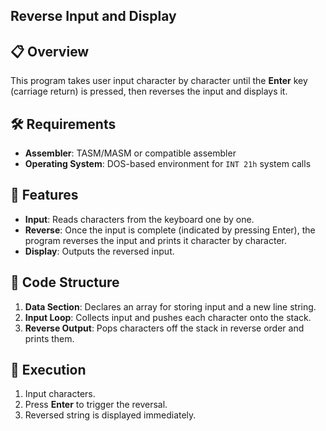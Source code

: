 ## Reverse Input and Display

## 📋 Overview
This program takes user input character by character until the **Enter** key (carriage return) is pressed, then reverses the input and displays it.

## 🛠️ Requirements
- **Assembler**: TASM/MASM or compatible assembler
- **Operating System**: DOS-based environment for `INT 21h` system calls

## 📝 Features
- **Input**: Reads characters from the keyboard one by one.
- **Reverse**: Once the input is complete (indicated by pressing Enter), the program reverses the input and prints it character by character.
- **Display**: Outputs the reversed input.

## 🧩 Code Structure
1. **Data Section**: Declares an array for storing input and a new line string.
2. **Input Loop**: Collects input and pushes each character onto the stack.
3. **Reverse Output**: Pops characters off the stack in reverse order and prints them.

## 🚀 Execution
1. Input characters.
2. Press **Enter** to trigger the reversal.
3. Reversed string is displayed immediately.

